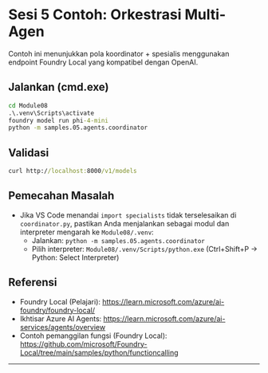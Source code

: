 <!--
CO_OP_TRANSLATOR_METADATA:
{
  "original_hash": "4f786f5ea706270620f8e5dfb088e0c0",
  "translation_date": "2025-09-22T22:41:02+00:00",
  "source_file": "Module08/samples/05/README.md",
  "language_code": "id"
}
-->
# Sesi 5 Contoh: Orkestrasi Multi-Agen

Contoh ini menunjukkan pola koordinator + spesialis menggunakan endpoint Foundry Local yang kompatibel dengan OpenAI.

## Jalankan (cmd.exe)
```cmd
cd Module08
.\.venv\Scripts\activate
foundry model run phi-4-mini
python -m samples.05.agents.coordinator
```

## Validasi
```cmd
curl http://localhost:8000/v1/models
```

## Pemecahan Masalah
- Jika VS Code menandai `import specialists` tidak terselesaikan di `coordinator.py`, pastikan Anda menjalankan sebagai modul dan interpreter mengarah ke `Module08/.venv`:
	- Jalankan: `python -m samples.05.agents.coordinator`
	- Pilih interpreter: `Module08/.venv/Scripts/python.exe` (Ctrl+Shift+P → Python: Select Interpreter)

## Referensi
- Foundry Local (Pelajari): https://learn.microsoft.com/azure/ai-foundry/foundry-local/
- Ikhtisar Azure AI Agents: https://learn.microsoft.com/azure/ai-services/agents/overview
- Contoh pemanggilan fungsi (Foundry Local): https://github.com/microsoft/Foundry-Local/tree/main/samples/python/functioncalling

---

